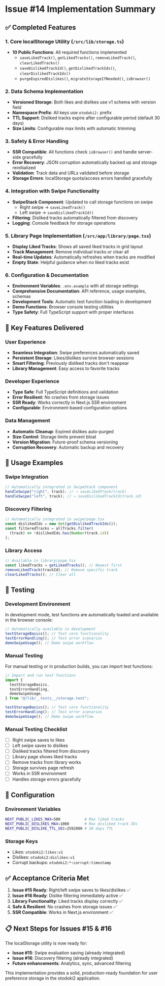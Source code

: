 # Issue #14 Implementation Summary

## ✅ Completed Features

### 1. Core localStorage Utility (`/src/lib/storage.ts`)

- **10 Public Functions**: All required functions implemented
  - `saveLikedTrack()`, `getLikedTracks()`, `removeLikedTrack()`, `clearLikedTracks()`
  - `saveDislikedTrackId()`, `getDislikedTrackIds()`, `clearDislikedTrackIds()`
  - `purgeExpiredDislikes()`, `migrateStorageIfNeeded()`, `isBrowser()`

### 2. Data Schema Implementation

- **Versioned Storage**: Both likes and dislikes use v1 schema with version field
- **Namespace Prefix**: All keys use `otodoki2:` prefix
- **TTL Support**: Disliked tracks expire after configurable period (default 30 days)
- **Size Limits**: Configurable max limits with automatic trimming

### 3. Safety & Error Handling

- **SSR Compatible**: All functions check `isBrowser()` and handle server-side gracefully
- **Error Recovery**: JSON corruption automatically backed up and storage reinitialized
- **Validation**: Track data and URLs validated before storage
- **Storage Errors**: localStorage quota/access errors handled gracefully

### 4. Integration with Swipe Functionality

- **SwipeStack Component**: Updated to call storage functions on swipe
  - Right swipe → `saveLikedTrack()`
  - Left swipe → `saveDislikedTrackId()`
- **Filtering**: Disliked tracks automatically filtered from discovery
- **Logging**: Console feedback for storage operations

### 5. Library Page Implementation (`/src/app/library/page.tsx`)

- **Display Liked Tracks**: Shows all saved liked tracks in grid layout
- **Track Management**: Remove individual tracks or clear all
- **Real-time Updates**: Automatically refreshes when tracks are modified
- **Empty State**: Helpful guidance when no liked tracks exist

### 6. Configuration & Documentation

- **Environment Variables**: `.env.example` with all storage settings
- **Comprehensive Documentation**: API reference, usage examples, schemas
- **Development Tools**: Automatic test function loading in development
- **Demo Functions**: Browser console testing utilities
- **Type Safety**: Full TypeScript support with proper interfaces

## 🎯 Key Features Delivered

### User Experience

- **Seamless Integration**: Swipe preferences automatically saved
- **Persistent Storage**: Likes/dislikes survive browser sessions
- **Smart Filtering**: Previously disliked tracks don't reappear
- **Library Management**: Easy access to favorite tracks

### Developer Experience

- **Type Safe**: Full TypeScript definitions and validation
- **Error Resilient**: No crashes from storage issues
- **SSR Ready**: Works correctly in Next.js SSR environment
- **Configurable**: Environment-based configuration options

### Data Management

- **Automatic Cleanup**: Expired dislikes auto-purged
- **Size Control**: Storage limits prevent bloat
- **Version Migration**: Future-proof schema versioning
- **Corruption Recovery**: Automatic backup and recovery

## 🚀 Usage Examples

### Swipe Integration

```typescript
// Automatically integrated in SwipeStack component
handleSwipe("right", track); // → saveLikedTrack(track)
handleSwipe("left", track); // → saveDislikedTrackId(track.id)
```

### Discovery Filtering

```typescript
// Automatically integrated in swipe/page.tsx
const dislikedIds = new Set(getDislikedTrackIds());
const filteredTracks = allTracks.filter(
  (track) => !dislikedIds.has(Number(track.id))
);
```

### Library Access

```typescript
// Available in library/page.tsx
const likedTracks = getLikedTracks(); // Newest first
removeLikedTrack(trackId); // Remove specific track
clearLikedTracks(); // Clear all
```

## 🧪 Testing

### Development Environment

In development mode, test functions are automatically loaded and available in the browser console:

```javascript
// Automatically available in development
testStorageBasics(); // Test core functionality
testErrorHandling(); // Test error scenarios
demoSwipeUsage(); // Demo swipe workflow
```

### Manual Testing

For manual testing or in production builds, you can import test functions:

```javascript
// Import and run test functions
import {
  testStorageBasics,
  testErrorHandling,
  demoSwipeUsage,
} from "@/lib/__tests__/storage.test";

testStorageBasics(); // Test core functionality
testErrorHandling(); // Test error scenarios
demoSwipeUsage(); // Demo swipe workflow
```

### Manual Testing Checklist

- [ ] Right swipe saves to likes
- [ ] Left swipe saves to dislikes
- [ ] Disliked tracks filtered from discovery
- [ ] Library page shows liked tracks
- [ ] Remove tracks from library works
- [ ] Storage survives page refresh
- [ ] Works in SSR environment
- [ ] Handles storage errors gracefully

## 🔧 Configuration

### Environment Variables

```bash
NEXT_PUBLIC_LIKES_MAX=500           # Max liked tracks
NEXT_PUBLIC_DISLIKES_MAX=1000       # Max disliked track IDs
NEXT_PUBLIC_DISLIKE_TTL_SEC=2592000 # 30 days TTL
```

### Storage Keys

- Likes: `otodoki2:likes:v1`
- Dislikes: `otodoki2:dislikes:v1`
- Corrupt backups: `otodoki2:*:corrupt:timestamp`

## ✅ Acceptance Criteria Met

1. **Issue #15 Ready**: Right/left swipe saves to likes/dislikes ✅
2. **Issue #16 Ready**: Dislike filtering immediately active ✅
3. **Library Functionality**: Liked tracks display correctly ✅
4. **Safe & Resilient**: No crashes from storage issues ✅
5. **SSR Compatible**: Works in Next.js environment ✅

## 📋 Next Steps for Issues #15 & #16

The localStorage utility is now ready for:

- **Issue #15**: Swipe evaluation saving (already integrated)
- **Issue #16**: Discovery filtering (already integrated)
- **Future enhancements**: Analytics, sync, advanced filtering

This implementation provides a solid, production-ready foundation for user preference storage in the otodoki2 application.
